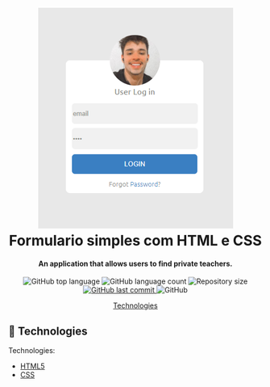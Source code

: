
<h1 align="center">
    <img alt="Formulario Simples" src="/assets/image.png" />
    <br>
    Formulario simples com HTML e CSS
</h1>

<h4 align="center">
  An application that allows users to find private teachers.
</h4>
<p align="center">
  <img alt="GitHub top language" src="https://img.shields.io/github/languages/top/fredericoespeschit/Formulario-simples">

  <img alt="GitHub language count" src="https://img.shields.io/github/languages/count/fredericoespeschit/Formulario-simples">

<img alt="Repository size" src="https://img.shields.io/github/repo-size/fredericoespeschit/Formulario-simples">
  <a href="https://github.com/fredericoespeschit/Formulario-simples/commits/master">
    <img alt="GitHub last commit" src="https://img.shields.io/github/last-commit/fredericoespeschit/Formulario-simples">
  </a>
  
  <img alt="GitHub" src="https://img.shields.io/github/license/fredericoespeschit/Formulario-simples">
</p>

<p align="center">
  <a href="#rocket-technologies">Technologies</a>
</p>

## :rocket: Technologies

Technologies:

- [HTML5](https://developer.mozilla.org/pt-BR/docs/Web/HTML/HTML5)
- [CSS](https://developer.mozilla.org/pt-BR/docs/Web/CSS)


